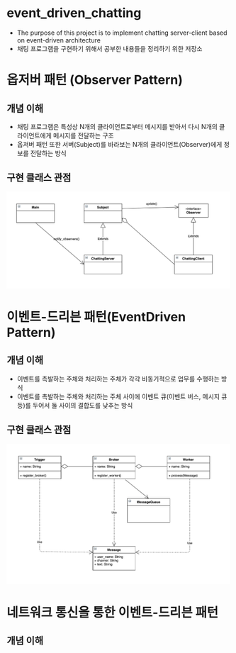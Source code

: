 # event_driven_chatting
- The purpose of this project is to implement chatting server-client based on event-driven architecture
- 채팅 프로그램을 구현하기 위해서 공부한 내용들을 정리하기 위한 저장소



# 옵저버 패턴 (Observer Pattern)
## 개념 이해
- 채팅 프로그램은 특성상 N개의 클라이언트로부터 메시지를 받아서 다시 N개의 클라이언트에게 메시지를 전달하는 구조
- 옵저버 패턴 또한 서버(Subject)를 바라보는 N개의 클라이언트(Observer)에게 정보를 전달하는 방식

## 구현 클래스 관점
![ObserverPattern](./config/ObserverPattern.png)



# 이벤트-드리븐 패턴(EventDriven Pattern)
## 개념 이해
- 이벤트를 촉발하는 주체와 처리하는 주체가 각각 비동기적으로 업무를 수행하는 방식
- 이벤트를 촉발하는 주체와 처리하는 주체 사이에 이벤트 큐(이벤트 버스, 메시지 큐 등)를 두어서 둘 사이의 결합도를 낮추는 방식 

## 구현 클래스 관점
![ObserverPattern](./config/EventDrivenPattern.png)


# 네트워크 통신을 통한 이벤트-드리븐 패턴
## 개념 이해
